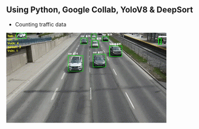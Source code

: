 ## Using Python, Google Collab, YoloV8 & DeepSort
- Counting traffic data

![Traffic Data Output](output.gif)